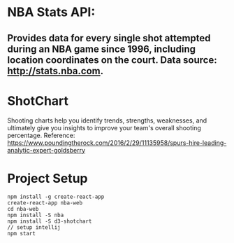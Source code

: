 # NBA Stats API:
## Provides data for every single shot attempted during an NBA game since 1996, including location coordinates on the court. Data source: http://stats.nba.com.

# ShotChart
Shooting charts help you identify trends, strengths, weaknesses, and ultimately give you insights to improve your team's overall shooting percentage.
Reference: https://www.poundingtherock.com/2016/2/29/11135958/spurs-hire-leading-analytic-expert-goldsberry

# Project Setup
```
npm install -g create-react-app
create-react-app nba-web
cd nba-web
npm install -S nba
npm install -S d3-shotchart
// setup intellij
npm start
```


